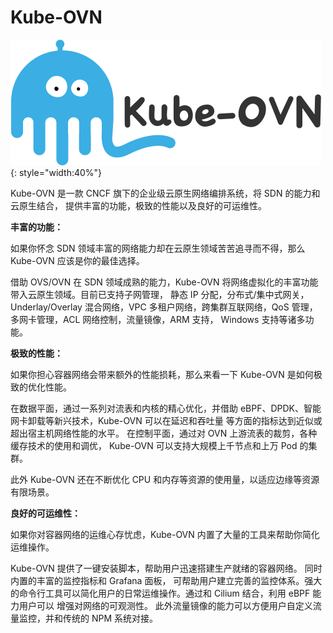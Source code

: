 # Kube-OVN

![Kube-OVN](static/kube-ovn-horizontal-color.svg){: style="width:40%"}

Kube-OVN 是一款 CNCF 旗下的企业级云原生网络编排系统，将 SDN 的能力和云原生结合，
提供丰富的功能，极致的性能以及良好的可运维性。

**丰富的功能：**

如果你怀念 SDN 领域丰富的网络能力却在云原生领域苦苦追寻而不得，那么 Kube-OVN 应该是你的最佳选择。

借助 OVS/OVN 在 SDN 领域成熟的能力，Kube-OVN 将网络虚拟化的丰富功能带入云原生领域。目前已支持子网管理，
静态 IP 分配，分布式/集中式网关，Underlay/Overlay 混合网络，VPC 多租户网络，跨集群互联网络，QoS 管理，
多网卡管理，ACL 网络控制，流量镜像，ARM 支持， Windows 支持等诸多功能。

**极致的性能：**

如果你担心容器网络会带来额外的性能损耗，那么来看一下 Kube-OVN 是如何极致的优化性能。

在数据平面，通过一系列对流表和内核的精心优化，并借助 eBPF、DPDK、智能网卡卸载等新兴技术，Kube-OVN 可以在延迟和吞吐量
等方面的指标达到近似或超出宿主机网络性能的水平。 在控制平面，通过对 OVN 上游流表的裁剪，各种缓存技术的使用和调优，
Kube-OVN 可以支持大规模上千节点和上万 Pod 的集群。

此外 Kube-OVN 还在不断优化 CPU 和内存等资源的使用量，以适应边缘等资源有限场景。

**良好的可运维性：**

如果你对容器网络的运维心存忧虑，Kube-OVN 内置了大量的工具来帮助你简化运维操作。

Kube-OVN 提供了一键安装脚本，帮助用户迅速搭建生产就绪的容器网络。 同时内置的丰富的监控指标和 Grafana 面板，
可帮助用户建立完善的监控体系。强大的命令行工具可以简化用户的日常运维操作。通过和 Cilium 结合，利用 eBPF 能力用户可以
增强对网络的可观测性。 此外流量镜像的能力可以方便用户自定义流量监控，并和传统的 NPM 系统对接。
